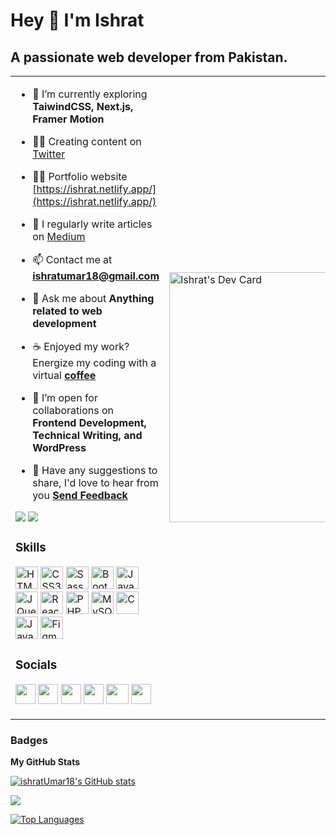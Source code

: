 Hey 👋 I'm Ishrat
=====================================

A passionate web developer from Pakistan.
----------------------------------------
<table style="border: none;">
<tr>
<td>

- 🌱 I’m currently exploring **TaiwindCSS, Next.js, Framer Motion**

- ✍🏻 Creating content on [Twitter](https://twitter.com/ishratUmar18)

- 👨‍💻 Portfolio website [https://ishrat.netlify.app/](https://ishrat.netlify.app/)

- 📝 I regularly write articles on [Medium](https://ishratumar.medium.com/)

- 📫 Contact me at **ishratumar18@gmail.com** 

- 💬 Ask me about **Anything related to web development**

- ☕ Enjoyed my work? Energize my coding with a virtual **[coffee](https://bmc.link/ishratUmar18)**
  
- 👯 I’m open for collaborations on **Frontend Development, Technical Writing, and WordPress**
  
- 🌟 Have any suggestions to share, I'd love to hear from you **[Send Feedback](https://tally.so/r/meDa6O)**

<a href="https://www.twitter.com/ishratUmar18" target="_blank" rel="noreferrer"><img 
src="https://img.shields.io/twitter/follow/ishratUmar18?logo=twitter&style=for-the-badge&color=0891b2&labelColor=1c1917"/></a>
<a href="https://www.github.com/ishratUmar18" target="_blank" rel="noreferrer"><img
src="https://img.shields.io/github/followers/ishratUmar18?logo=github&style=for-the-badge&color=0891b2&labelColor=1c1917" /></a>

### Skills

<p align="left">
<a href="https://developer.mozilla.org/en-US/docs/Glossary/HTML5" target="_blank" rel="noreferrer"><img src="https://raw.githubusercontent.com/danielcranney/readme-generator/main/public/icons/skills/html5-colored.svg" width="36" height="36" alt="HTML5" /></a>
<a href="https://www.w3.org/TR/CSS/#css" target="_blank" rel="noreferrer"><img src="https://raw.githubusercontent.com/danielcranney/readme-generator/main/public/icons/skills/css3-colored.svg" width="36" height="36" alt="CSS3" /></a>
<a href="https://sass-lang.com/" target="_blank" rel="noreferrer"><img src="https://raw.githubusercontent.com/danielcranney/readme-generator/main/public/icons/skills/sass-colored.svg" width="36" height="36" alt="Sass" /></a>
<a href="https://getbootstrap.com/" target="_blank" rel="noreferrer"><img src="https://raw.githubusercontent.com/danielcranney/readme-generator/main/public/icons/skills/bootstrap-colored.svg" width="36" height="36" alt="Bootstrap" /></a>
<a href="https://developer.mozilla.org/en-US/docs/Web/JavaScript" target="_blank" rel="noreferrer"><img src="https://raw.githubusercontent.com/danielcranney/readme-generator/main/public/icons/skills/javascript-colored.svg" width="36" height="36" alt="Javascript" /></a>
<a href="https://jquery.com/" target="_blank" rel="noreferrer"><img src="https://raw.githubusercontent.com/danielcranney/readme-generator/main/public/icons/skills/jquery-colored.svg" width="36" height="36" alt="JQuery" /></a>
<a href="https://reactjs.org/" target="_blank" rel="noreferrer"><img src="https://raw.githubusercontent.com/danielcranney/readme-generator/main/public/icons/skills/react-colored.svg" width="36" height="36" alt="React" /></a>
<a href="https://www.php.net/" target="_blank" rel="noreferrer"><img src="https://raw.githubusercontent.com/danielcranney/readme-generator/main/public/icons/skills/php-colored.svg" width="36" height="36" alt="PHP" /></a>
<a href="https://www.mysql.com/" target="_blank" rel="noreferrer"><img src="https://raw.githubusercontent.com/danielcranney/readme-generator/main/public/icons/skills/mysql-colored.svg" width="36" height="36" alt="MySQL" /></a>
<a href="https://docs.microsoft.com/en-us/cpp/?view=msvc-170" target="_blank" rel="noreferrer"><img src="https://raw.githubusercontent.com/danielcranney/readme-generator/main/public/icons/skills/c-colored.svg" width="36" height="36" alt="C" /></a>
<a href="https://www.oracle.com/java/" target="_blank" rel="noreferrer"><img src="https://raw.githubusercontent.com/danielcranney/readme-generator/main/public/icons/skills/java-colored.svg" width="36" height="36" alt="Java" /></a>
<a href="https://www.figma.com/" target="_blank" rel="noreferrer"><img src="https://raw.githubusercontent.com/danielcranney/readme-generator/main/public/icons/skills/figma-colored.svg" width="36" height="36" alt="Figma" /></a>
</p>


### Socials


<p align="left"> 
<a href="https://www.twitter.com/ishratUmar18" target="_blank" rel="noreferrer"><img src="https://raw.githubusercontent.com/danielcranney/readme-generator/main/public/icons/socials/twitter.svg" width="32" height="32" /></a> 
<a href="https://www.instagram.com/ishratumar18/" target="_blank" rel="noreferrer"><img src="https://upload.wikimedia.org/wikipedia/commons/thumb/a/a5/Instagram_icon.png/2048px-Instagram_icon.png" width="32" height="32" /></a> 
<a href="https://www.codepen.io/ishratUmar18" target="_blank" rel="noreferrer"><img src="https://seeklogo.com/images/C/codepen-logo-1B85489666-seeklogo.com.png" width="32" height="32" /></a>
<a href="https://hashnode.com/@ishratUmar18" target="_blank" rel="noreferrer"><img src="https://raw.githubusercontent.com/danielcranney/readme-generator/main/public/icons/socials/hashnode.svg" width="32" height="32" /></a>
<a href="https://ishratumar.medium.com/" target="_blank" rel="noreferrer"><img src="https://user-images.githubusercontent.com/36799589/96227773-3acc6080-0fb2-11eb-837f-f5026d472969.jpg" width="36" height="32" /></a>  
<a href="https://dev.to/ishratumar" target="_blank" rel="noreferrer"><img src="https://thepracticaldev.s3.amazonaws.com/i/78hs31fax49uwy6kbxyw.png" width="32" height="32" /></a></p>
</td>
<td>
<a href="https://app.daily.dev/ishratumar"><img src="https://github.com/ishratUmar18/ishratUmar18/blob/main/devcard.svg" width="400" alt="Ishrat's Dev Card"/></a>
</td>
</tr>
</table>


### Badges

<b>My GitHub Stats</b>

<a href="http://www.github.com/ishratUmar18"><img src="https://github-readme-stats.vercel.app/api?username=ishratUmar18&show_icons=true&hide=&count_private=true&title_color=14b8a6&text_color=ffffff&icon_color=0891b2&bg_color=1c1917&hide_border=true&show_icons=true" alt="ishratUmar18's GitHub stats" /></a>

<a href="http://www.github.com/ishratUmar18"><img src="https://github-readme-streak-stats.herokuapp.com/?user=ishratUmar18&stroke=ffffff&background=1c1917&ring=14b8a6&fire=14b8a6&currStreakNum=ffffff&currStreakLabel=14b8a6&sideNums=ffffff&sideLabels=ffffff&dates=ffffff&hide_border=true" /></a>

<a href="https://github.com/ishratUmar18" align="left"><img src="https://github-readme-stats.vercel.app/api/top-langs/?username=ishratUmar18&langs_count=10&title_color=14b8a6&text_color=ffffff&icon_color=0891b2&bg_color=1c1917&hide_border=true&locale=en&custom_title=Top%20%Languages" alt="Top Languages" /></a>
